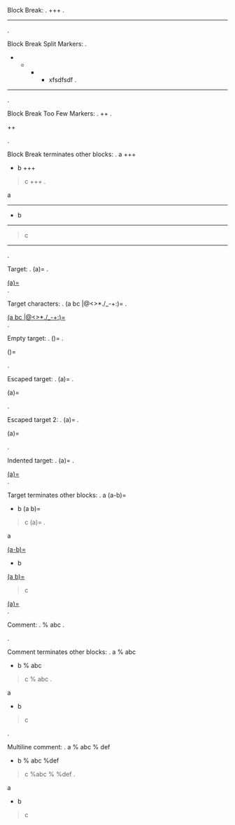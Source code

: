 
Block Break:
.
+++
.
<hr class="myst-block">
.

Block Break Split Markers:
.
 + +   + + xfsdfsdf
.
<hr class="myst-block">
.

Block Break Too Few Markers:
.
++
.
<p>++</p>
.

Block Break terminates other blocks:
.
a
+++
- b
+++
> c
+++
.
<p>a</p>
<hr class="myst-block">
<ul>
<li>b</li>
</ul>
<hr class="myst-block">
<blockquote>
<p>c</p>
</blockquote>
<hr class="myst-block">
.

Target:
.
(a)=
.
<div class="myst-target"><a href="#a">(a)=</a></div>
.

Target characters:
.
(a bc   |@<>*./_-+:)=
.
<div class="myst-target"><a href="#a bc   |@<>*./_-+:">(a bc   |@<>*./_-+:)=</a></div>
.

Empty target:
.
()=
.
<p>()=</p>
.

Escaped target:
.
\(a)=
.
<p>(a)=</p>
.

Escaped target 2:
.
(a\)=
.
<p>(a)=</p>
.

Indented target:
.
  (a)= 
.
<div class="myst-target"><a href="#a">(a)=</a></div>
.

Target terminates other blocks:
.
a
(a-b)=
- b
(a b)=
> c
(a)=
.
<p>a</p>
<div class="myst-target"><a href="#a-b">(a-b)=</a></div><ul>
<li>b</li>
</ul>
<div class="myst-target"><a href="#a b">(a b)=</a></div><blockquote>
<p>c</p>
</blockquote>
<div class="myst-target"><a href="#a">(a)=</a></div>
.

Comment:
.
% abc
.
<!-- abc -->
.

Comment terminates other blocks:
.
a
% abc
- b
% abc
> c
% abc
.
<p>a</p>
<!-- abc --><ul>
<li>b</li>
</ul>
<!-- abc --><blockquote>
<p>c</p>
</blockquote>
<!-- abc -->
.

Multiline comment:
.
a
% abc
%   def
- b
%  abc
%def
> c
%abc
%
%def
.
<p>a</p>
<!-- abc
def --><ul>
<li>b</li>
</ul>
<!-- abc
def --><blockquote>
<p>c</p>
</blockquote>
<!-- abc

def -->
.
